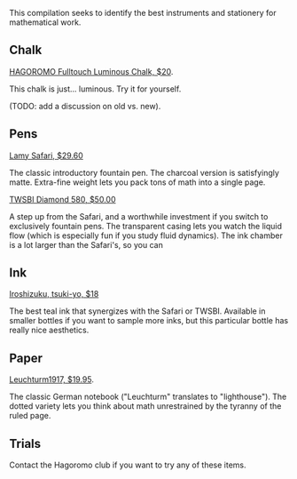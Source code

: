 This compilation seeks to identify the best instruments and stationery for mathematical work.

## Chalk

[HAGOROMO Fulltouch Luminous Chalk, $20](https://www.amazon.com/HAGOROMO-Fulltouch-Luminous-Chalk-Color/dp/B072LT8P92/ref=sxin_2_ac_d_pm?ac_md=2-1-QmV0d2VlbiAkMjAgYW5kICQyNQ%3D%3D-ac_d_pm&keywords=hagoromo&pd_rd_i=B072LT8P92&pd_rd_r=bb515b41-e860-4602-ad4e-3feaa55598d9&pd_rd_w=SdQsM&pd_rd_wg=JFz3m&pf_rd_p=aed08533-d0f3-456a-bfcd-3ec60fc417c9&pf_rd_r=E278Z524Q5QEZ8F04BX3&psc=1&qid=1567961232&s=gateway).

This chalk is just... luminous.  Try it for yourself.

(TODO: add a discussion on old vs. new).

## Pens

[Lamy Safari, $29.60](https://www.gouletpens.com/products/lamy-safari-fountain-pen-shiny-black)

The classic introductory fountain pen.  The charcoal version is satisfyingly matte. Extra-fine weight lets you pack tons of math into a single page.

[TWSBI Diamond 580, $50.00](https://www.gouletpens.com/collections/demonstrator-pens/products/twsbi-diamond-580-fountain-pen-clear?variant=11884892028971)

A step up from the Safari, and a worthwhile investment if you switch to exclusively fountain pens.  The transparent casing lets you watch the liquid flow (which is especially fun if you study fluid dynamics).  The ink chamber is a lot larger than the Safari's, so you can

## Ink

[Iroshizuku, tsuki-yo, $18](https://www.amazon.com/Pilot-Iroshizuku-Fountain-Moonlight-69205/dp/B003MVIYZM/ref=sxin_3_ac_d_rm?ac_md=0-0-aXJvc2hpenVrdSBpbms%3D-ac_d_rm&crid=2CI08OORSX5R&keywords=iroshizuku+ink&pd_rd_i=B003MVIYZM&pd_rd_r=3d17c0a2-6e49-4fec-9699-2b009697f669&pd_rd_w=drFER&pd_rd_wg=iMag2&pf_rd_p=404c4843-2c96-4d0d-a5fe-2b0598693e61&pf_rd_r=7F62ZMMK7NP540CG57S9&qid=1567961531&s=gateway&sprefix=irosh%2Caps%2C215)

The best teal ink that synergizes with the Safari or TWSBI.  Available in smaller bottles if you want to sample more inks, but this particular bottle has really nice aesthetics.

## Paper

[Leuchturm1917, $19.95](https://www.amazon.com/dp/B002TSIMW4/ref=twister_B07SKL6TFX?_encoding=UTF8&psc=1).

The classic German notebook ("Leuchturm" translates to "lighthouse").  The dotted variety lets you think about math unrestrained by the tyranny of the ruled page.

## Trials

Contact the Hagoromo club if you want to try any of these items.
